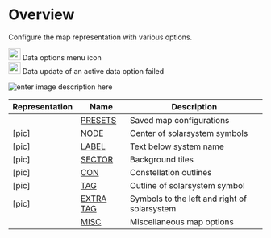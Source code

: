 # Overview
Configure the map representation with various options.

<img src="https://raw.githubusercontent.com/Risingson/eedocs/master/docs/images/Node-100_off.png" width="24" height="24" border="0" style="opacity:0.9;"> Data options menu icon<br>
<img src="https://raw.githubusercontent.com/Risingson/eedocs/master/docs/images/NodeRed-100_on.png" width="24" height="24" border="0" style="opacity:0.9;"> Data update of an active data option failed

![enter image description here](https://raw.githubusercontent.com/Risingson/eedocs/master/docs/images/menus/data-displays.png)

| Representation| Name | Description |
|--|--|--|
| | [PRESETS](https://eveeye.readthedocs.io/en/latest/map/map-options-presets/) | Saved map configurations |
| [pic]| [NODE](https://eveeye.readthedocs.io/en/latest/map/map-options-node/) | Center of solarsystem symbols |
| [pic]| [LABEL](https://eveeye.readthedocs.io/en/latest/map/map-options-label/) | Text below system name|
|[pic]|  [SECTOR](https://eveeye.readthedocs.io/en/latest/map/map-options-sector/) | Background tiles |
|[pic]|  [CON](https://eveeye.readthedocs.io/en/latest/map/map-options-con/) | Constellation outlines |
| [pic]| [TAG](https://eveeye.readthedocs.io/en/latest/map/map-options-tag/) | Outline of solarsystem symbol |
|[pic]|  [EXTRA TAG](https://eveeye.readthedocs.io/en/latest/map/map-options-tag/) | Symbols to the left and right of solarsystem |
| | [MISC](https://eveeye.readthedocs.io/en/latest/map/map-options-misc/) | Miscellaneous map options |

<!--stackedit_data:
eyJoaXN0b3J5IjpbLTk5Mjg2NTMwNCwyMTE3MjI2MTIyLC0zMj
c5NTAwNjQsLTExODEzMTMwNzUsLTI2ODY3NDcwMF19
-->